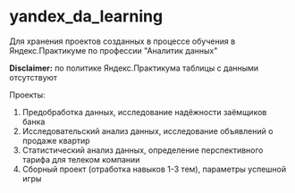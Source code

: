 # yandex_da_learning
Для хранения проектов созданных в процессе обучения в Яндекс.Практикуме по профессии "Аналитик данных"

**Disclaimer:** по политике Яндекс.Практикума таблицы с данными отсутствуют

Проекты:
1. Предобработка данных, исследование надёжности заёмщиков банка
2. Исследовательский анализ данных, исследование объявлений о продаже квартир
3. Статистический анализ данных, определение перспективного тарифа для телеком компании
4. Сборный проект (отработка навыков 1-3 тем), параметры успешной игры